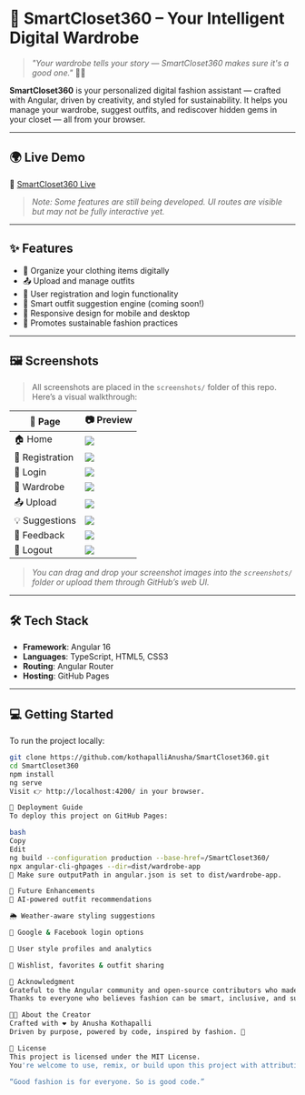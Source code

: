 # 👚 SmartCloset360 – Your Intelligent Digital Wardrobe

> _"Your wardrobe tells your story — SmartCloset360 makes sure it's a good one."_ 👠✨

**SmartCloset360** is your personalized digital fashion assistant — crafted with Angular, driven by creativity, and styled for sustainability. It helps you manage your wardrobe, suggest outfits, and rediscover hidden gems in your closet — all from your browser.

---

## 🌍 Live Demo

🔗 [SmartCloset360 Live](https://kothapalliAnusha.github.io/SmartCloset360/)  
> _Note: Some features are still being developed. UI routes are visible but may not be fully interactive yet._

---

## ✨ Features

- 👕 Organize your clothing items digitally  
- 📤 Upload and manage outfits  
- 🔐 User registration and login functionality  
- 🧠 Smart outfit suggestion engine (coming soon!)  
- 📱 Responsive design for mobile and desktop  
- 🌿 Promotes sustainable fashion practices  

---

## 🖼️ Screenshots

> All screenshots are placed in the `screenshots/` folder of this repo. Here’s a visual walkthrough:

| 📍 Page             | 📷 Preview                            |
|--------------------|----------------------------------------|
| 🏠 Home             | ![](screenshots/home.png)             |
| 📝 Registration     | ![](screenshots/register.png)         |
| 🔐 Login            | ![](screenshots/login.png)            |
| 🧥 Wardrobe         | ![](screenshots/wardrobe.png)         |
| 📤 Upload           | ![](screenshots/upload.png)           |
| 💡 Suggestions      | ![](screenshots/suggestion.png)       |
| 💬 Feedback         | ![](screenshots/feedback.png)         |
| 🚪 Logout           | ![](screenshots/logout.png)           |

> _You can drag and drop your screenshot images into the `screenshots/` folder or upload them through GitHub’s web UI._

---

## 🛠️ Tech Stack

- **Framework**: Angular 16  
- **Languages**: TypeScript, HTML5, CSS3  
- **Routing**: Angular Router  
- **Hosting**: GitHub Pages  

---

## 💻 Getting Started

To run the project locally:

```bash
git clone https://github.com/kothapalliAnusha/SmartCloset360.git
cd SmartCloset360
npm install
ng serve
Visit 👉 http://localhost:4200/ in your browser.

🚀 Deployment Guide
To deploy this project on GitHub Pages:

bash
Copy
Edit
ng build --configuration production --base-href=/SmartCloset360/
npx angular-cli-ghpages --dir=dist/wardrobe-app
📌 Make sure outputPath in angular.json is set to dist/wardrobe-app.

🔮 Future Enhancements
🧠 AI-powered outfit recommendations

🌦️ Weather-aware styling suggestions

📲 Google & Facebook login options

👗 User style profiles and analytics

💌 Wishlist, favorites & outfit sharing

🙏 Acknowledgment
Grateful to the Angular community and open-source contributors who made this project possible.
Thanks to everyone who believes fashion can be smart, inclusive, and sustainable. 💚

👩‍💻 About the Creator
Crafted with ❤️ by Anusha Kothapalli
Driven by purpose, powered by code, inspired by fashion. 🌸

📄 License
This project is licensed under the MIT License.
You're welcome to use, remix, or build upon this project with attribution.

“Good fashion is for everyone. So is good code.”

